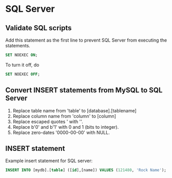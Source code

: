 # SQL Server

## Validate SQL scripts

Add this statement as the first line to prevent SQL Server from executing the statements.

```sql
SET NOEXEC ON;
```

To turn it off, do

```sql
SET NOEXEC OFF;
```

## Convert INSERT statements from MySQL to SQL Server

1. Replace table name from 'table' to \[database\].\[tablename\]
2. Replace column name from 'column' to \[column\]
3. Replace escaped quotes \' with ''.
4. Replace b'0' and b'1' with 0 and 1 \(bits to integer\).
5. Replace zero-dates '0000-00-00' with NULL.

## INSERT statement

Example insert statement for SQL server:

```sql
INSERT INTO [mydb].[table] ([id],[name]) VALUES (121480, 'Rock Name');
```

